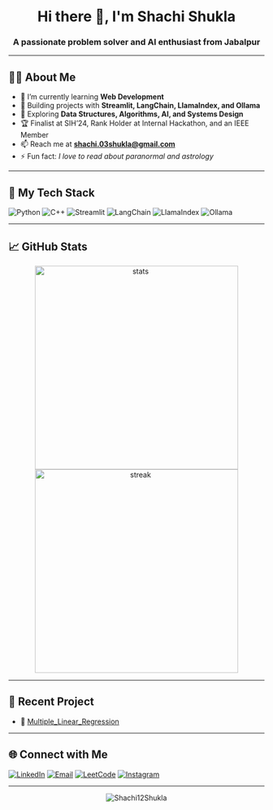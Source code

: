 <!-- GitHub Profile README -->

<h1 align="center">Hi there 👋, I'm Shachi Shukla</h1>
<h3 align="center">A passionate problem solver and AI enthusiast from Jabalpur</h3>

---

## 👩‍💻 About Me

- 🌱 I’m currently learning **Web Development**
- 💼 Building projects with **Streamlit, LangChain, LlamaIndex, and Ollama**
- 🧠 Exploring **Data Structures, Algorithms, AI, and Systems Design**
- 🏆 Finalist at SIH’24, Rank Holder at Internal Hackathon, and an IEEE Member
- 📫 Reach me at **shachi.03shukla@gmail.com**
- ⚡ Fun fact: *I love to read about paranormal and astrology*

---

## 💼 My Tech Stack

![Python](https://img.shields.io/badge/-Python-3776AB?logo=python&logoColor=white&style=flat)
![C++](https://img.shields.io/badge/-C++-00599C?logo=c%2B%2B&logoColor=white&style=flat)
![Streamlit](https://img.shields.io/badge/-Streamlit-FF4B4B?logo=streamlit&logoColor=white&style=flat)
![LangChain](https://img.shields.io/badge/-LangChain-000000?logo=langchain&logoColor=white&style=flat)
![LlamaIndex](https://img.shields.io/badge/-LlamaIndex-1D222D?logo=data&logoColor=white&style=flat)
![Ollama](https://img.shields.io/badge/-Ollama-161B22?logo=rocket&logoColor=white&style=flat)

---

## 📈 GitHub Stats

<p align="center">
  <img src="https://github-readme-stats.vercel.app/api?username=Shachi12Shukla&show_icons=true&theme=radical" alt="stats" width="400"/>
  <img src="https://github-readme-streak-stats.herokuapp.com/?user=Shachi12Shukla&theme=radical" alt="streak" width="400"/>
</p>

---

## 📌 Recent Project

- 📑 [Multiple_Linear_Regression](https://github.com/Shachi12Shukla/Multiple_Linear_Regression)

---

## 🌐 Connect with Me

[![LinkedIn](https://img.shields.io/badge/-LinkedIn-blue?logo=linkedin&logoColor=white)](https://www.linkedin.com/in/shachi-shukla-b72b86258/)
[![Email](https://img.shields.io/badge/-Email-D14836?logo=gmail&logoColor=white)](mailto:shachi.03shukla@gmail.com)
[![LeetCode](https://img.shields.io/badge/-LeetCode-FFA116?logo=leetcode&logoColor=white)](https://leetcode.com/problemset/)
[![Instagram](https://img.shields.io/badge/-Instagram-E4405F?logo=instagram&logoColor=white)](https://www.instagram.com/shachi.03/)

---

<p align="center">
  <img src="https://komarev.com/ghpvc/?username=Shachi12Shukla&label=Profile%20views&color=0e75b6&style=flat" alt="Shachi12Shukla" />
</p>
